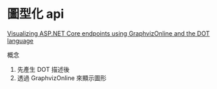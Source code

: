# 圖型化 api

[Visualizing ASP.NET Core endpoints using GraphvizOnline and the DOT language](https://andrewlock.net/visualizing-asp-net-core-endpoints-using-graphvizonline-and-the-dot-language/)

概念

1. 先產生 DOT 描述後
1. 透過 GraphvizOnline 來顯示圖形


